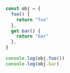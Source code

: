 ```js showLineNumbers {11}
const obj = {
  foo() {
    return "foo"
  },
  get bar() {
    return "bar"
  },
}

console.log(obj.foo())
console.log(obj.bar)
```
